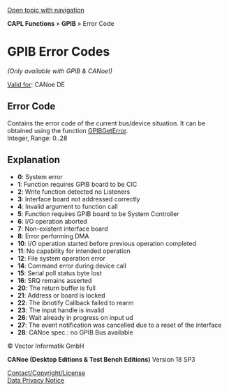 [Open topic with navigation](../../../../CANoeDEFamily.htm#Topics/CAPLFunctions/GPIB/CAPLfunctionsGPIBErrorCode.md)

**CAPL Functions** » **GPIB** » Error Code

# GPIB Error Codes

*(Only available with GPIB & CANoe!)*

[Valid for](../../Shared/FeatureAvailability.md):  CANoe DE

## Error Code

Contains the error code of the current bus/device situation. It can be obtained using the function [GPIBGetError](Functions/CAPLfunctionGPIBGetError.md).  
Integer, Range: 0..28

## Explanation

- **0**: System error
- **1**: Function requires GPIB board to be CIC
- **2**: Write function detected no Listeners
- **3**: Interface board not addressed correctly
- **4**: Invalid argument to function call
- **5**: Function requires GPIB board to be System Controller
- **6**: I/O operation aborted
- **7**: Non-existent interface board
- **8**: Error performing DMA
- **10**: I/O operation started before previous operation completed
- **11**: No capability for intended operation
- **12**: File system operation error
- **14**: Command error during device call
- **15**: Serial poll status byte lost
- **16**: SRQ remains asserted
- **20**: The return buffer is full
- **21**: Address or board is locked
- **22**: The ibnotify Callback failed to rearm
- **23**: The input handle is invalid
- **26**: Wait already in progress on input ud
- **27**: The event notification was cancelled due to a reset of the interface
- **28**: CANoe spec.: no GPIB Bus available

© Vector Informatik GmbH

**CANoe (Desktop Editions & Test Bench Editions)** Version 18 SP3

[Contact/Copyright/License](../../Shared/ContactCopyrightLicense.md)  
[Data Privacy Notice](https://www.vector.com/int/en/company/get-info/privacy-policy/)
